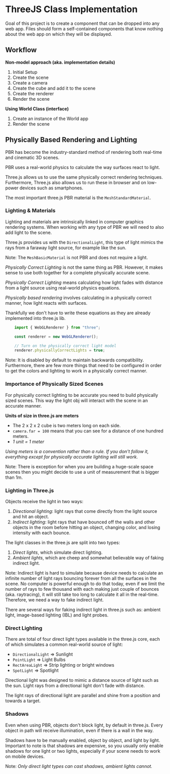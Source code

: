 # ThreeJS Class Implementation

Goal of this project is to create a component that can be dropped into any web app. Files should form a self-contained components that know nothing about the web app on which they will be displayed.

## Workflow

**Non-model approach (aka. implementation details)**

1. Initial Setup
2. Create the scene
3. Create a camera
4. Create the cube and add it to the scene
5. Create the renderer
6. Render the scene

**Using World Class (interface)**

1. Create an instance of the World app
2. Render the scene

## Physically Based Rendering and Lighting

PBR has become the industry-standard method of rendering both real-time and cinematic 3D scenes.

PBR uses a real-world physics to calculate the way surfaces react to light.

Three.js allows us to use the same physically correct rendering techniques. Furthermore, Three.js also allows us to run these in browser and on low-power devices such as smartphones.

The most important three.js PBR material is the `MeshStandardMaterial`.

### Lighting & Materials

Lighting and materials are intrinsically linked in computer graphics rendering systems. When working with any type of PBR we will need to also add light to the scene.

Three.js provides us with the `DirectionalLight`, this type of light mimics the rays from a faraway light source, for example like the sun.

Note: The `MeshBasicMaterial` is not PBR and does not require a light.

_Physically Correct Lighting_ is not the same thing as PBR. However, it makes sense to use both together for a complete physically accurate scene.

_Physically Correct Lighting_ means calculating how light fades with distance from a light source using real-world physics equations.

_Physically based rendering_ involves calculating in a physically correct manner, how light reacts with surfaces.

Thankfully we don't have to write these equations as they are already implemented into three.js lib.

```JavaScript
    import { WebGLRenderer } from "three";

    const renderer = new WebGLRenderer();

    // Turn on the physically correct light model
    renderer.physicallyCorrectLights = true;
```

Note: It is disabled by default to maintain backwards compatibility. Furthermore, there are few more things that need to be configured in order to get the colors and lighting to work in a physically correct manner.

### Importance of Physically Sized Scenes

For physically correct lighting to be accurate you need to build physically sized scenes. This way the light obj will interact with the scene in an accurate manner.

**Units of size in three.js are meters**

- The 2 x 2 x 2 cube is two meters long on each side.
- `camera.far = 100` means that you can see for a distance of one hundred meters.
- _1 unit = 1 meter_

_Using meters is a convention rather than a rule. If you don't follow it, everything except for physically accurate lighting will still work._

Note: There is exception for when you are building a huge-scale space scenes then you might decide to use a unit of measurement that is bigger than 1m.

### Lighting in Three.js

Objects receive the light in two ways:

1. _Directional lighting_: light rays that come directly from the light source and hit an object.
2. _Indirect lighting_: light rays that have bounced off the walls and other objects in the room before hitting an object, changing color, and losing intensity with each bounce.

The light classes in the three.js are split into two types:

1. _Direct lights_, which simulate direct lighting.
2. _Ambient lights_, which are cheep and somewhat believable way of faking indirect light.

Note: Indirect light is hard to simulate because device needs to calculate an infinite number of light rays bouncing forever from all the surfaces in the scene. No computer is powerful enough to do that today, even if we limit the number of rays to few thousand with each making just couple of bounces (aka. raytracing), it will still take too long to calculate it all in the real-time. Therefore, we need a way to fake indirect light.

There are several ways for faking indirect light in three.js such as: ambient light, image-based lighting (IBL) and light probes.

### Direct Lighting

There are total of four direct light types available in the three.js core, each of which simulates a common real-world source of light:

- `DirectionalLight` => Sunlight
- `PointLight` => Light Bulbs
- `RectAreaLight` => Strip lighting or bright windows
- `SpotLight` => Spotlight

Directional light was designed to mimic a distance source of light such as the sun. Light rays from a directional light don't fade with distance.

The light rays of directional light are parallel and shine from a position and towards a target.

### Shadows

Even when using PBR, objects don't block light, by default in three.js. Every object in path will receive illumination, even if there is a wall in the way.

Shadows have to be manually enabled, object by object, and light by light. Important to note is that shadows are expensive, so you usually only enable shadows for one light or two lights, especially if your scene needs to work on mobile devices.

Note: _Only direct light types can cast shadows, ambient lights cannot._
